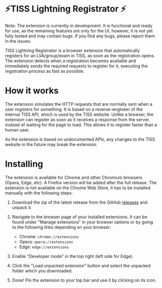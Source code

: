 # ⚡TISS Lightning Registrator ⚡

Note: The extension is currently in development. It is functional and ready for use, as the remaining features are only for the UI, however, it is not yet fully tested and may contain bugs. If you find any bugs, please report them in the issues.

TISS Lightning Registrator is a browser extension that automatically registers for an LVA/group/exam in TISS, as soon as the registration opens. The extension detects when a registration becomes available and immediately sends the required requests to register for it, executing the registration process as fast as possible.

# How it works

The extension simulates the HTTP requests that are normally sent when a user registers for something. It is based on a reverse-engineer of the internal TISS API, which is used by the TISS website. Unlike a browser, the extension can register as soon as it receives a response from the server, instead of waiting for the page to load. This allows it to register faster than a human user.

As the extension is based on undocumented APIs, any changes to the TISS website in the future may break the extension.

# Installing

The extension is available for Chrome and other Chromium browsers (Opera, Edge, etc). A Firefox version will be added after the full release. The extension is not available on the Chrome Web Store, it has to be installed manually with the following steps:

1. Download the zip of the latest release from the GitHub [releases](https://github.com/The-breakbar/TISS-Lightning-Registrator/releases) and unpack it.
2. Navigate to the browser page of your installed extensions. It can be found under "Manage extensions" in your browser options or by going to the following links depending on your browser:

   - Chrome: `chrome://extensions`
   - Opera: `opera://extensions`
   - Edge: `edge://extensions`

3. Enable "Developer mode" in the top right (left side for Edge).
4. Click the "Load unpacked extension" button and select the unpacked folder which you downloaded.
5. Done! Pin the extension to your top bar and use it by clicking on its icon.
